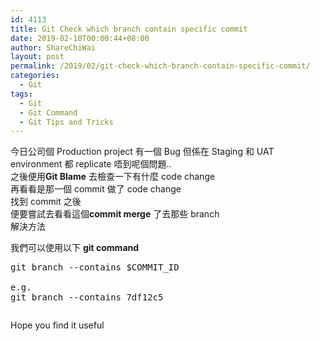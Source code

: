 ```yaml
---
id: 4113
title: Git Check which branch contain specific commit
date: 2019-02-10T00:00:44+08:00
author: ShareChiWai
layout: post
permalink: /2019/02/git-check-which-branch-contain-specific-commit/
categories:
  - Git
tags:
  - Git
  - Git Command
  - Git Tips and Tricks
---
```


今日公司個 Production project 有一個 Bug 但係在 Staging 和 UAT environment 都 replicate 唔到呢個問題..  
之後便用**Git Blame** 去檢查一下有什麼 code change  
再看看是那一個 commit 做了 code change  
找到 commit 之後  
便要嘗試去看看這個**commit merge** 了去那些 branch  
解決方法

我們可以使用以下 **git command**

<pre class="wp-block-syntaxhighlighter-code">git branch --contains $COMMIT_ID

e.g.
git branch --contains 7df12c5</pre><figure class="wp-block-image">

<img src="https://i2.wp.com/blog.sharechiwai.com/wp-content/uploads/2019/02/image.png?w=625&#038;ssl=1" alt="" class="wp-image-4115" srcset="https://i2.wp.com/blog.sharechiwai.com/wp-content/uploads/2019/02/image.png?w=686 686w, https://i2.wp.com/blog.sharechiwai.com/wp-content/uploads/2019/02/image.png?resize=300%2C115 300w, https://i2.wp.com/blog.sharechiwai.com/wp-content/uploads/2019/02/image.png?resize=624%2C240 624w" sizes="(max-width: 625px) 100vw, 625px" data-recalc-dims="1" /> </figure>

Hope you find it useful
